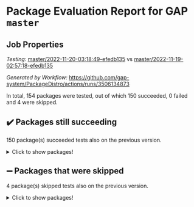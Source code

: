 # Package Evaluation Report for GAP `master`

## Job Properties

*Testing:* [master/2022-11-20-03:18:49-efedb135](https://github.com/gap-system/PackageDistro/blob/data/reports/master/2022-11-20-03:18:49-efedb135) vs [master/2022-11-19-02:57:18-efedb135](https://github.com/gap-system/PackageDistro/blob/data/reports/master/2022-11-19-02:57:18-efedb135)

*Generated by Workflow:* https://github.com/gap-system/PackageDistro/actions/runs/3506134873

In total, 154 packages were tested, out of which 150 succeeded, 0 failed and 4 were skipped.

## :heavy_check_mark: Packages still succeeding

150 package(s) succeeded tests also on the previous version.
<details><summary>Click to show packages!</summary>

- 4ti2interface 2022.09-01 [(success)](https://github.com/gap-system/PackageDistro/actions/runs/3506134873/jobs/5873027259)
- ace 5.6.1 [(success)](https://github.com/gap-system/PackageDistro/actions/runs/3506134873/jobs/5873027288)
- aclib 1.3.2 [(success)](https://github.com/gap-system/PackageDistro/actions/runs/3506134873/jobs/5873027324)
- agt 0.3 [(success)](https://github.com/gap-system/PackageDistro/actions/runs/3506134873/jobs/5873027371)
- alnuth 3.2.1 [(success)](https://github.com/gap-system/PackageDistro/actions/runs/3506134873/jobs/5873027429)
- anupq 3.2.6 [(success)](https://github.com/gap-system/PackageDistro/actions/runs/3506134873/jobs/5873027480)
- atlasrep 2.1.6 [(success)](https://github.com/gap-system/PackageDistro/actions/runs/3506134873/jobs/5873027573)
- autodoc 2022.10.20 [(success)](https://github.com/gap-system/PackageDistro/actions/runs/3506134873/jobs/5873027642)
- automata 1.15 [(success)](https://github.com/gap-system/PackageDistro/actions/runs/3506134873/jobs/5873027691)
- automgrp 1.3.2 [(success)](https://github.com/gap-system/PackageDistro/actions/runs/3506134873/jobs/5873027741)
- autpgrp 1.11 [(success)](https://github.com/gap-system/PackageDistro/actions/runs/3506134873/jobs/5873027810)
- cap 2022.11-16 [(success)](https://github.com/gap-system/PackageDistro/actions/runs/3506134873/jobs/5873027869)
- caratinterface 2.3.4 [(success)](https://github.com/gap-system/PackageDistro/actions/runs/3506134873/jobs/5873027961)
- cddinterface 2022.11.01 [(success)](https://github.com/gap-system/PackageDistro/actions/runs/3506134873/jobs/5873028008)
- circle 1.6.5 [(success)](https://github.com/gap-system/PackageDistro/actions/runs/3506134873/jobs/5873028055)
- classicpres 1.22 [(success)](https://github.com/gap-system/PackageDistro/actions/runs/3506134873/jobs/5873028083)
- cohomolo 1.6.10 [(success)](https://github.com/gap-system/PackageDistro/actions/runs/3506134873/jobs/5873028112)
- congruence 1.2.4 [(success)](https://github.com/gap-system/PackageDistro/actions/runs/3506134873/jobs/5873028138)
- corelg 1.56 [(success)](https://github.com/gap-system/PackageDistro/actions/runs/3506134873/jobs/5873028165)
- crime 1.6 [(success)](https://github.com/gap-system/PackageDistro/actions/runs/3506134873/jobs/5873028193)
- crisp 1.4.5 [(success)](https://github.com/gap-system/PackageDistro/actions/runs/3506134873/jobs/5873028224)
- crypting 0.10.4 [(success)](https://github.com/gap-system/PackageDistro/actions/runs/3506134873/jobs/5873028246)
- cryst 4.1.25 [(success)](https://github.com/gap-system/PackageDistro/actions/runs/3506134873/jobs/5873028273)
- crystcat 1.1.10 [(success)](https://github.com/gap-system/PackageDistro/actions/runs/3506134873/jobs/5873028294)
- ctbllib 1.3.4 [(success)](https://github.com/gap-system/PackageDistro/actions/runs/3506134873/jobs/5873028322)
- cubefree 1.19 [(success)](https://github.com/gap-system/PackageDistro/actions/runs/3506134873/jobs/5873028354)
- curlinterface 2.3.1 [(success)](https://github.com/gap-system/PackageDistro/actions/runs/3506134873/jobs/5873028383)
- cvec 2.7.6 [(success)](https://github.com/gap-system/PackageDistro/actions/runs/3506134873/jobs/5873028411)
- datastructures 0.3.0 [(success)](https://github.com/gap-system/PackageDistro/actions/runs/3506134873/jobs/5873028437)
- deepthought 1.0.6 [(success)](https://github.com/gap-system/PackageDistro/actions/runs/3506134873/jobs/5873028470)
- design 1.7 [(success)](https://github.com/gap-system/PackageDistro/actions/runs/3506134873/jobs/5873028506)
- difsets 2.3.1 [(success)](https://github.com/gap-system/PackageDistro/actions/runs/3506134873/jobs/5873028529)
- digraphs 1.6.0 [(success)](https://github.com/gap-system/PackageDistro/actions/runs/3506134873/jobs/5873028557)
- edim 1.3.6 [(success)](https://github.com/gap-system/PackageDistro/actions/runs/3506134873/jobs/5873028577)
- example 4.3.2 [(success)](https://github.com/gap-system/PackageDistro/actions/runs/3506134873/jobs/5873028607)
- examplesforhomalg 2022.10-01 [(success)](https://github.com/gap-system/PackageDistro/actions/runs/3506134873/jobs/5873028645)
- factint 1.6.3 [(success)](https://github.com/gap-system/PackageDistro/actions/runs/3506134873/jobs/5873028684)
- ferret 1.0.9 [(success)](https://github.com/gap-system/PackageDistro/actions/runs/3506134873/jobs/5873028715)
- fga 1.4.0 [(success)](https://github.com/gap-system/PackageDistro/actions/runs/3506134873/jobs/5873028737)
- fining 1.5.1 [(success)](https://github.com/gap-system/PackageDistro/actions/runs/3506134873/jobs/5873028769)
- float 1.0.3 [(success)](https://github.com/gap-system/PackageDistro/actions/runs/3506134873/jobs/5873028794)
- format 1.4.3 [(success)](https://github.com/gap-system/PackageDistro/actions/runs/3506134873/jobs/5873028828)
- forms 1.2.9 [(success)](https://github.com/gap-system/PackageDistro/actions/runs/3506134873/jobs/5873028853)
- fplsa 1.2.5 [(success)](https://github.com/gap-system/PackageDistro/actions/runs/3506134873/jobs/5873028887)
- fr 2.4.11 [(success)](https://github.com/gap-system/PackageDistro/actions/runs/3506134873/jobs/5873028929)
- francy 1.2.5 [(success)](https://github.com/gap-system/PackageDistro/actions/runs/3506134873/jobs/5873028962)
- fwtree 1.3 [(success)](https://github.com/gap-system/PackageDistro/actions/runs/3506134873/jobs/5873028989)
- gapdoc 1.6.6 [(success)](https://github.com/gap-system/PackageDistro/actions/runs/3506134873/jobs/5873029007)
- gauss 2022.11-01 [(success)](https://github.com/gap-system/PackageDistro/actions/runs/3506134873/jobs/5873029027)
- gaussforhomalg 2022.08-03 [(success)](https://github.com/gap-system/PackageDistro/actions/runs/3506134873/jobs/5873029051)
- gbnp 1.0.5 [(success)](https://github.com/gap-system/PackageDistro/actions/runs/3506134873/jobs/5873029077)
- generalizedmorphismsforcap 2022.11-01 [(success)](https://github.com/gap-system/PackageDistro/actions/runs/3506134873/jobs/5873029109)
- genss 1.6.8 [(success)](https://github.com/gap-system/PackageDistro/actions/runs/3506134873/jobs/5873029127)
- gradedmodules 2022.09-02 [(success)](https://github.com/gap-system/PackageDistro/actions/runs/3506134873/jobs/5873029147)
- gradedringforhomalg 2022.10-01 [(success)](https://github.com/gap-system/PackageDistro/actions/runs/3506134873/jobs/5873029179)
- grape 4.8.5 [(success)](https://github.com/gap-system/PackageDistro/actions/runs/3506134873/jobs/5873029202)
- groupoids 1.71 [(success)](https://github.com/gap-system/PackageDistro/actions/runs/3506134873/jobs/5873029216)
- grpconst 2.6.3 [(success)](https://github.com/gap-system/PackageDistro/actions/runs/3506134873/jobs/5873029236)
- guarana 0.96.3 [(success)](https://github.com/gap-system/PackageDistro/actions/runs/3506134873/jobs/5873029262)
- guava 3.17 [(success)](https://github.com/gap-system/PackageDistro/actions/runs/3506134873/jobs/5873029282)
- hap 1.47 [(success)](https://github.com/gap-system/PackageDistro/actions/runs/3506134873/jobs/5873029306)
- hapcryst 0.1.15 [(success)](https://github.com/gap-system/PackageDistro/actions/runs/3506134873/jobs/5873029327)
- hecke 1.5.3 [(success)](https://github.com/gap-system/PackageDistro/actions/runs/3506134873/jobs/5873029342)
- help 3.5 [(success)](https://github.com/gap-system/PackageDistro/actions/runs/3506134873/jobs/5873029357)
- homalg 2022.08-04 [(success)](https://github.com/gap-system/PackageDistro/actions/runs/3506134873/jobs/5873029380)
- homalgtocas 2022.11-02 [(success)](https://github.com/gap-system/PackageDistro/actions/runs/3506134873/jobs/5873029392)
- idrel 2.44 [(success)](https://github.com/gap-system/PackageDistro/actions/runs/3506134873/jobs/5873029404)
- images 1.3.1 [(success)](https://github.com/gap-system/PackageDistro/actions/runs/3506134873/jobs/5873029415)
- intpic 0.3.0 [(success)](https://github.com/gap-system/PackageDistro/actions/runs/3506134873/jobs/5873029426)
- io 4.8.0 [(success)](https://github.com/gap-system/PackageDistro/actions/runs/3506134873/jobs/5873029437)
- io_forhomalg 2022.11-01 [(success)](https://github.com/gap-system/PackageDistro/actions/runs/3506134873/jobs/5873029453)
- irredsol 1.4.4 [(success)](https://github.com/gap-system/PackageDistro/actions/runs/3506134873/jobs/5873029465)
- json 2.1.1 [(success)](https://github.com/gap-system/PackageDistro/actions/runs/3506134873/jobs/5873029483)
- jupyterkernel 1.4.1 [(success)](https://github.com/gap-system/PackageDistro/actions/runs/3506134873/jobs/5873029502)
- jupyterviz 1.5.6 [(success)](https://github.com/gap-system/PackageDistro/actions/runs/3506134873/jobs/5873029521)
- kan 1.34 [(success)](https://github.com/gap-system/PackageDistro/actions/runs/3506134873/jobs/5873029537)
- kbmag 1.5.10 [(success)](https://github.com/gap-system/PackageDistro/actions/runs/3506134873/jobs/5873029552)
- laguna 3.9.5 [(success)](https://github.com/gap-system/PackageDistro/actions/runs/3506134873/jobs/5873029564)
- liealgdb 2.2.1 [(success)](https://github.com/gap-system/PackageDistro/actions/runs/3506134873/jobs/5873029576)
- liepring 2.8 [(success)](https://github.com/gap-system/PackageDistro/actions/runs/3506134873/jobs/5873029586)
- liering 2.4.2 [(success)](https://github.com/gap-system/PackageDistro/actions/runs/3506134873/jobs/5873029598)
- linearalgebraforcap 2022.11-07 [(success)](https://github.com/gap-system/PackageDistro/actions/runs/3506134873/jobs/5873029611)
- localizeringforhomalg 2022.09-01 [(success)](https://github.com/gap-system/PackageDistro/actions/runs/3506134873/jobs/5873029631)
- loops 3.4.3 [(success)](https://github.com/gap-system/PackageDistro/actions/runs/3506134873/jobs/5873029647)
- lpres 1.0.3 [(success)](https://github.com/gap-system/PackageDistro/actions/runs/3506134873/jobs/5873029663)
- majoranaalgebras 1.5 [(success)](https://github.com/gap-system/PackageDistro/actions/runs/3506134873/jobs/5873029678)
- mapclass 1.4.6 [(success)](https://github.com/gap-system/PackageDistro/actions/runs/3506134873/jobs/5873029722)
- matgrp 0.70 [(success)](https://github.com/gap-system/PackageDistro/actions/runs/3506134873/jobs/5873029747)
- matricesforhomalg 2022.11-02 [(success)](https://github.com/gap-system/PackageDistro/actions/runs/3506134873/jobs/5873029797)
- modisom 2.5.3 [(success)](https://github.com/gap-system/PackageDistro/actions/runs/3506134873/jobs/5873029834)
- modulepresentationsforcap 2022.11-02 [(success)](https://github.com/gap-system/PackageDistro/actions/runs/3506134873/jobs/5873029865)
- modules 2022.09-01 [(success)](https://github.com/gap-system/PackageDistro/actions/runs/3506134873/jobs/5873029902)
- monoidalcategories 2022.11-02 [(success)](https://github.com/gap-system/PackageDistro/actions/runs/3506134873/jobs/5873029942)
- nconvex 2022.09-01 [(success)](https://github.com/gap-system/PackageDistro/actions/runs/3506134873/jobs/5873029994)
- nilmat 1.4.2 [(success)](https://github.com/gap-system/PackageDistro/actions/runs/3506134873/jobs/5873030058)
- nock 1.5 [(success)](https://github.com/gap-system/PackageDistro/actions/runs/3506134873/jobs/5873030134)
- normalizinterface 1.3.5 [(success)](https://github.com/gap-system/PackageDistro/actions/runs/3506134873/jobs/5873030230)
- nq 2.5.9 [(success)](https://github.com/gap-system/PackageDistro/actions/runs/3506134873/jobs/5873030318)
- numericalsgps 1.3.1 [(success)](https://github.com/gap-system/PackageDistro/actions/runs/3506134873/jobs/5873030391)
- openmath 11.5.1 [(success)](https://github.com/gap-system/PackageDistro/actions/runs/3506134873/jobs/5873030448)
- orb 4.9.0 [(success)](https://github.com/gap-system/PackageDistro/actions/runs/3506134873/jobs/5873030522)
- packagemanager 1.3.2 [(success)](https://github.com/gap-system/PackageDistro/actions/runs/3506134873/jobs/5873030591)
- patternclass 2.4.3 [(success)](https://github.com/gap-system/PackageDistro/actions/runs/3506134873/jobs/5873030660)
- permut 2.0.4 [(success)](https://github.com/gap-system/PackageDistro/actions/runs/3506134873/jobs/5873030724)
- polenta 1.3.10 [(success)](https://github.com/gap-system/PackageDistro/actions/runs/3506134873/jobs/5873030773)
- polymaking 0.8.6 [(success)](https://github.com/gap-system/PackageDistro/actions/runs/3506134873/jobs/5873030824)
- primgrp 3.4.2 [(success)](https://github.com/gap-system/PackageDistro/actions/runs/3506134873/jobs/5873030876)
- profiling 2.5.1 [(success)](https://github.com/gap-system/PackageDistro/actions/runs/3506134873/jobs/5873030921)
- qpa 1.34 [(success)](https://github.com/gap-system/PackageDistro/actions/runs/3506134873/jobs/5873030966)
- quagroup 1.8.3 [(success)](https://github.com/gap-system/PackageDistro/actions/runs/3506134873/jobs/5873031013)
- radiroot 2.9 [(success)](https://github.com/gap-system/PackageDistro/actions/runs/3506134873/jobs/5873031073)
- rcwa 4.7.0 [(success)](https://github.com/gap-system/PackageDistro/actions/runs/3506134873/jobs/5873031163)
- rds 1.8 [(success)](https://github.com/gap-system/PackageDistro/actions/runs/3506134873/jobs/5873031228)
- recog 1.4.2 [(success)](https://github.com/gap-system/PackageDistro/actions/runs/3506134873/jobs/5873031299)
- repndecomp 1.2.1 [(success)](https://github.com/gap-system/PackageDistro/actions/runs/3506134873/jobs/5873031365)
- repsn 3.1.0 [(success)](https://github.com/gap-system/PackageDistro/actions/runs/3506134873/jobs/5873031432)
- resclasses 4.7.3 [(success)](https://github.com/gap-system/PackageDistro/actions/runs/3506134873/jobs/5873031500)
- ringsforhomalg 2022.11-01 [(success)](https://github.com/gap-system/PackageDistro/actions/runs/3506134873/jobs/5873031579)
- sco 2022.09-01 [(success)](https://github.com/gap-system/PackageDistro/actions/runs/3506134873/jobs/5873031632)
- scscp 2.3.1 [(success)](https://github.com/gap-system/PackageDistro/actions/runs/3506134873/jobs/5873031681)
- semigroups 5.1.0 [(success)](https://github.com/gap-system/PackageDistro/actions/runs/3506134873/jobs/5873031737)
- sglppow 2.3 [(success)](https://github.com/gap-system/PackageDistro/actions/runs/3506134873/jobs/5873031785)
- sgpviz 0.999.5 [(success)](https://github.com/gap-system/PackageDistro/actions/runs/3506134873/jobs/5873031837)
- simpcomp 2.1.14 [(success)](https://github.com/gap-system/PackageDistro/actions/runs/3506134873/jobs/5873031899)
- singular 2022.09.23 [(success)](https://github.com/gap-system/PackageDistro/actions/runs/3506134873/jobs/5873031972)
- sla 1.5.3 [(success)](https://github.com/gap-system/PackageDistro/actions/runs/3506134873/jobs/5873032026)
- smallgrp 1.5.1 [(success)](https://github.com/gap-system/PackageDistro/actions/runs/3506134873/jobs/5873032080)
- smallsemi 0.6.13 [(success)](https://github.com/gap-system/PackageDistro/actions/runs/3506134873/jobs/5873032118)
- sonata 2.9.5 [(success)](https://github.com/gap-system/PackageDistro/actions/runs/3506134873/jobs/5873032159)
- sophus 1.27 [(success)](https://github.com/gap-system/PackageDistro/actions/runs/3506134873/jobs/5873032193)
- spinsym 1.5.2 [(success)](https://github.com/gap-system/PackageDistro/actions/runs/3506134873/jobs/5873032221)
- standardff 0.9.4 [(success)](https://github.com/gap-system/PackageDistro/actions/runs/3506134873/jobs/5873032252)
- symbcompcc 1.3.2 [(success)](https://github.com/gap-system/PackageDistro/actions/runs/3506134873/jobs/5873032281)
- thelma 1.3 [(success)](https://github.com/gap-system/PackageDistro/actions/runs/3506134873/jobs/5873032312)
- tomlib 1.2.9 [(success)](https://github.com/gap-system/PackageDistro/actions/runs/3506134873/jobs/5873032347)
- toolsforhomalg 2022.10-01 [(success)](https://github.com/gap-system/PackageDistro/actions/runs/3506134873/jobs/5873032365)
- toric 1.9.5 [(success)](https://github.com/gap-system/PackageDistro/actions/runs/3506134873/jobs/5873032390)
- toricvarieties 2022.07.13 [(success)](https://github.com/gap-system/PackageDistro/actions/runs/3506134873/jobs/5873032427)
- transgrp 3.6.3 [(success)](https://github.com/gap-system/PackageDistro/actions/runs/3506134873/jobs/5873032456)
- ugaly 4.0.3 [(success)](https://github.com/gap-system/PackageDistro/actions/runs/3506134873/jobs/5873032481)
- unipot 1.5 [(success)](https://github.com/gap-system/PackageDistro/actions/runs/3506134873/jobs/5873032511)
- unitlib 4.1.0 [(success)](https://github.com/gap-system/PackageDistro/actions/runs/3506134873/jobs/5873032564)
- utils 0.78 [(success)](https://github.com/gap-system/PackageDistro/actions/runs/3506134873/jobs/5873032596)
- uuid 0.7 [(success)](https://github.com/gap-system/PackageDistro/actions/runs/3506134873/jobs/5873032618)
- walrus 0.9991 [(success)](https://github.com/gap-system/PackageDistro/actions/runs/3506134873/jobs/5873032639)
- wedderga 4.10.2 [(success)](https://github.com/gap-system/PackageDistro/actions/runs/3506134873/jobs/5873032660)
- xmod 2.88 [(success)](https://github.com/gap-system/PackageDistro/actions/runs/3506134873/jobs/5873032678)
- xmodalg 1.22 [(success)](https://github.com/gap-system/PackageDistro/actions/runs/3506134873/jobs/5873032693)
- yangbaxter 0.10.1 [(success)](https://github.com/gap-system/PackageDistro/actions/runs/3506134873/jobs/5873032719)
- zeromqinterface 0.14 [(success)](https://github.com/gap-system/PackageDistro/actions/runs/3506134873/jobs/5873032738)
</details>

## :heavy_minus_sign: Packages that were skipped

4 package(s) skipped tests also on the previous version.
<details><summary>Click to show packages!</summary>

- browse 1.8.18 [(skipped)](https://github.com/gap-system/PackageDistro/actions/runs/3506134873/jobs/5872957667)
- itc 1.5.1 [(skipped)](https://github.com/gap-system/PackageDistro/actions/runs/3506134873/jobs/5872957667)
- polycyclic 2.16 [(skipped)](https://github.com/gap-system/PackageDistro/actions/runs/3506134873/jobs/5872957667)
- xgap 4.31 [(skipped)](https://github.com/gap-system/PackageDistro/actions/runs/3506134873/jobs/5872957667)
</details>

